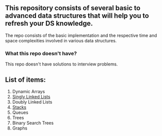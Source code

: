 ## This repository consists of several basic to advanced data structures that will help you to refresh your DS knowledge.
The repo consists of the basic implementation and the respective time and space complexities involved in various data structures.

### What this repo doesn't have?
This repo doesn't have solutions to interview problems.

## List of items:
1. Dynamic Arrays
2. [Singly Linked Lists](https://github.com/ayushmahajan/my-data-structures-learning/blob/master/Singly-Linked-Lists/sll.py)
3. Doubly Linked Lists
4. [Stacks](https://github.com/ayushmahajan/my-data-structures-learning/tree/master/Stacks)
5. Queues
6. Trees
7. Binary Search Trees
8. Graphs
